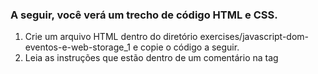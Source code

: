 ### A seguir, você verá um trecho de código HTML e CSS.
1. Crie um arquivo HTML dentro do diretório exercises/javascript-dom-eventos-e-web-storage_1 e copie o código a seguir.
2. Leia as instruções que estão dentro de um comentário na tag <script>.
3. Não se esqueça de fazer um commit a cada exercício!